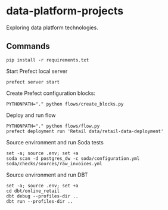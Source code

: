 # data-platform-projects

Exploring data platform technologies.

## Commands
```
pip install -r requirements.txt
```

Start Prefect local server
```
prefect server start
```

Create Prefect configuration blocks:
```
PYTHONPATH="." python flows/create_blocks.py
```

Deploy and run flow
```
PYTHONPATH="." python flows/flow.py
prefect deployment run 'Retail data/retail-data-deployment'
```

Source environment and run Soda tests
```
set -a; source .env; set +a
soda scan -d postgres_dw -c soda/configuration.yml soda/checks/sources/raw_invoices.yml
```

Source environment and run DBT
```
set -a; source .env; set +a
cd dbt/online_retail
dbt debug --profiles-dir ..
dbt run --profiles-dir ..
```

